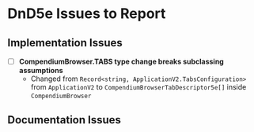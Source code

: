 # DnD5e Issues to Report

## Implementation Issues

- [ ] **CompendiumBrowser.TABS type change breaks subclassing assumptions**
  - Changed from `Record<string, ApplicationV2.TabsConfiguration>` from `ApplicationV2` to `CompendiumBrowserTabDescriptor5e[]` inside `CompendiumBrowser`

## Documentation Issues
